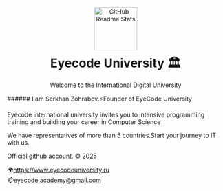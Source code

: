 <div align="center">
  <img src="https://res.cloudinary.com/anuraghazra/image/upload/v1594908242/logo_ccswme.svg" width="100px" alt="GitHub Readme Stats" />
  <h1 style="font-size: 28px; margin: 10px 0;"> Eyecode University 🏛️</h1>
  <p>Welcome to the International Digital University</p>
</div>
###### I am Serkhan Zohrabov.⚡Founder of EyeCode University
<p>Eyecode international university invites you to intensive programming training and building your career in Computer Science </p>
<p>We have representatives of more than 5 countries.Start your journey to IT with us.</p>
Official github account. 
&copy 2025



🌍https://www.eyecodeuniversity.ru  
📫eyecode.academy@gmail.com
  



<!--
**southsidescript/southsidescript** is a ✨ _special_ ✨ repository because its `README.md` (this file) appears on your GitHub profile.
🌍https://www.eyecodeuniversity.ru  
Here are some ideas to get you started:

- 🔭 I’m currently working on ...
- 🌱 I’m currently learning ...
- 👯 I’m looking to collaborate on ...
- 🤔 I’m looking for help with ...
- 💬 Ask me about ...
- 📫 How to reach me: ...
- 😄 Pronouns: ...
- ⚡ Fun fact: ...
-->
